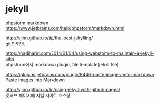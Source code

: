 # jekyll

phpstorm markdown  
https://www.jetbrains.com/help/phpstorm/markdown.html

http://vjinn.github.io/tip/the-best-jekylling/  
git 만되면...

https://hadihariri.com/2014/01/04/using-webstorm-to-maintain-a-jekyll-site/  
phpstorm에서 markdown plugin, file template(jekyll file)

https://plugins.jetbrains.com/plugin/8446-paste-images-into-markdown  
Paste Images into Markdown

http://vjinn.github.io/tip/using-jekyll-with-github-pages/  
깃허브 페이지에 지킬 사이트 호스팅


